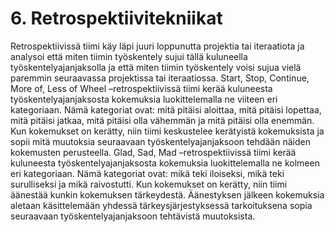 # 6. Retrospektiivitekniikat

Retrospektiivissä tiimi käy läpi juuri loppunutta projektia tai iteraatiota ja analysoi että miten tiimin työskentely sujui tällä kuluneella työskentelyajanjaksolla ja että miten tiimin työskentely voisi sujua vielä paremmin seuraavassa projektissa tai iteraatiossa.
Start, Stop, Continue, More of, Less of Wheel –retrospektiivissä tiimi kerää kuluneesta työskentelyajanjaksosta kokemuksia luokittelemalla ne viiteen eri kategoriaan. Nämä kategoriat ovat: mitä pitäisi aloittaa, mitä pitäisi lopettaa, mitä pitäisi jatkaa, mitä pitäisi olla vähemmän ja mitä pitäisi olla enemmän. Kun kokemukset on kerätty, niin tiimi keskustelee kerätyistä kokemuksista ja sopii mitä muutoksia seuraavaan työskentelyajanjaksoon tehdään näiden kokemusten perusteella.
Glad, Sad, Mad –retrospektiivissä tiimi kerää kuluneesta työskentelyajanjaksosta kokemuksia luokittelemalla ne kolmeen eri kategoriaan. Nämä kategoriat ovat: mikä teki iloiseksi, mikä teki surulliseksi ja mikä raivostutti. Kun kokemukset on kerätty, niin tiimi äänestää kunkin kokemuksen tärkeydestä. Äänestyksen jälkeen kokemuksia aletaan käsittelemään yhdessä tärkeysjärjestyksessä tarkoituksena sopia seuraavaan työskentelyajanjaksoon tehtävistä muutoksista.
